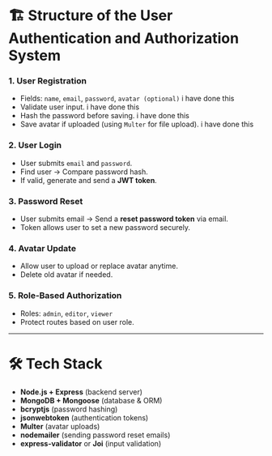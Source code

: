 # 🏗️ Structure of the User Authentication and Authorization System

### 1. **User Registration**
- Fields: `name`, `email`, `password`, `avatar (optional)` i have done this
- Validate user input. i have done this
- Hash the password before saving. i have done this
- Save avatar if uploaded (using `Multer` for file upload). i have done this

### 2. **User Login**
- User submits `email` and `password`.
- Find user → Compare password hash.
- If valid, generate and send a **JWT token**.

### 3. **Password Reset**
- User submits email → Send a **reset password token** via email.
- Token allows user to set a new password securely.

### 4. **Avatar Update**
- Allow user to upload or replace avatar anytime.
- Delete old avatar if needed.

### 5. **Role-Based Authorization**
- Roles: `admin`, `editor`, `viewer`
- Protect routes based on user role.

---

# 🛠️ Tech Stack
- **Node.js + Express** (backend server)
- **MongoDB + Mongoose** (database & ORM)
- **bcryptjs** (password hashing)
- **jsonwebtoken** (authentication tokens)
- **Multer** (avatar uploads)
- **nodemailer** (sending password reset emails)
- **express-validator** or **Joi** (input validation)

